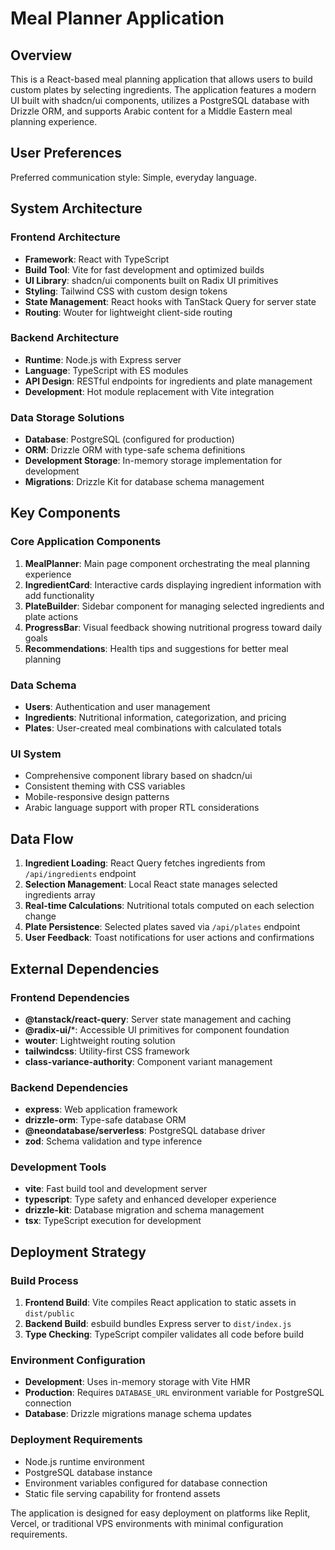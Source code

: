 # Meal Planner Application

## Overview

This is a React-based meal planning application that allows users to build custom plates by selecting ingredients. The application features a modern UI built with shadcn/ui components, utilizes a PostgreSQL database with Drizzle ORM, and supports Arabic content for a Middle Eastern meal planning experience.

## User Preferences

Preferred communication style: Simple, everyday language.

## System Architecture

### Frontend Architecture
- **Framework**: React with TypeScript
- **Build Tool**: Vite for fast development and optimized builds
- **UI Library**: shadcn/ui components built on Radix UI primitives
- **Styling**: Tailwind CSS with custom design tokens
- **State Management**: React hooks with TanStack Query for server state
- **Routing**: Wouter for lightweight client-side routing

### Backend Architecture
- **Runtime**: Node.js with Express server
- **Language**: TypeScript with ES modules
- **API Design**: RESTful endpoints for ingredients and plate management
- **Development**: Hot module replacement with Vite integration

### Data Storage Solutions
- **Database**: PostgreSQL (configured for production)
- **ORM**: Drizzle ORM with type-safe schema definitions
- **Development Storage**: In-memory storage implementation for development
- **Migrations**: Drizzle Kit for database schema management

## Key Components

### Core Application Components
1. **MealPlanner**: Main page component orchestrating the meal planning experience
2. **IngredientCard**: Interactive cards displaying ingredient information with add functionality
3. **PlateBuilder**: Sidebar component for managing selected ingredients and plate actions
4. **ProgressBar**: Visual feedback showing nutritional progress toward daily goals
5. **Recommendations**: Health tips and suggestions for better meal planning

### Data Schema
- **Users**: Authentication and user management
- **Ingredients**: Nutritional information, categorization, and pricing
- **Plates**: User-created meal combinations with calculated totals

### UI System
- Comprehensive component library based on shadcn/ui
- Consistent theming with CSS variables
- Mobile-responsive design patterns
- Arabic language support with proper RTL considerations

## Data Flow

1. **Ingredient Loading**: React Query fetches ingredients from `/api/ingredients` endpoint
2. **Selection Management**: Local React state manages selected ingredients array
3. **Real-time Calculations**: Nutritional totals computed on each selection change
4. **Plate Persistence**: Selected plates saved via `/api/plates` endpoint
5. **User Feedback**: Toast notifications for user actions and confirmations

## External Dependencies

### Frontend Dependencies
- **@tanstack/react-query**: Server state management and caching
- **@radix-ui/***: Accessible UI primitives for component foundation
- **wouter**: Lightweight routing solution
- **tailwindcss**: Utility-first CSS framework
- **class-variance-authority**: Component variant management

### Backend Dependencies
- **express**: Web application framework
- **drizzle-orm**: Type-safe database ORM
- **@neondatabase/serverless**: PostgreSQL database driver
- **zod**: Schema validation and type inference

### Development Tools
- **vite**: Fast build tool and development server
- **typescript**: Type safety and enhanced developer experience
- **drizzle-kit**: Database migration and schema management
- **tsx**: TypeScript execution for development

## Deployment Strategy

### Build Process
1. **Frontend Build**: Vite compiles React application to static assets in `dist/public`
2. **Backend Build**: esbuild bundles Express server to `dist/index.js`
3. **Type Checking**: TypeScript compiler validates all code before build

### Environment Configuration
- **Development**: Uses in-memory storage with Vite HMR
- **Production**: Requires `DATABASE_URL` environment variable for PostgreSQL connection
- **Database**: Drizzle migrations manage schema updates

### Deployment Requirements
- Node.js runtime environment
- PostgreSQL database instance
- Environment variables configured for database connection
- Static file serving capability for frontend assets

The application is designed for easy deployment on platforms like Replit, Vercel, or traditional VPS environments with minimal configuration requirements.